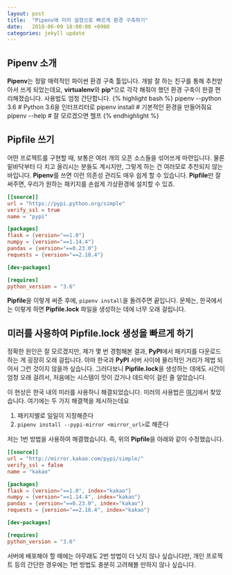 ```yaml
---
layout: post
title:  "Pipenv에 미러 설정으로 빠르게 환경 구축하기"
date:   2018-06-09 18:00:00 +0900
categories: jekyll update
---
```


## Pipenv 소개
**Pipenv**는 정말 매력적인 파이썬 환경 구축 툴입니다. 개발 잘 하는 친구를 통해 추천받아서 쓰게 되었는데요, **virtualenv**와 **pip***으로 각각 해줘야 했던 환경 구축이 한결 편리해졌습니다. 사용법도 엄청 간단합니다.
{% highlight bash %}
pipenv --python 3.6 # Python 3.6을 인터프리터로
pipenv install # 기본적인 환경을 만들어줘요
pipenv --help # 잘 모르겠으면 헬프
{% endhighlight %}

## Pipfile 쓰기
어떤 프로젝트를 구현할 때, 보통은 여러 개의 오픈 소스들을 섞어쓰게 마련입니다. 물론 밑바닥부터 다 치고 올리시는 분들도 계시지만, 그렇게 하는 건 여러모로 추천되지 않는 바입니다. **Pipenv**를 쓰면 이런 의존성 관리도 매우 쉽게 할 수 있습니다. **Pipfile**만 잘 써주면, 우리가 원하는 패키지를 손쉽게 가상환경에 설치할 수 있죠.
```toml
[[source]]
url = "https://pypi.python.org/simple"
verify_ssl = true
name = "pypi"

[packages]
flask = {version="==1.0"}
numpy = {version="==1.14.4"}
pandas = {version="==0.23.0"}
requests = {version="==2.18.4"}

[dev-packages]

[requires]
python_version = "3.6"
```

**Pipfile**을 이렇게 써준 후에, ```pipenv install```을 돌려주면 끝입니다. 문제는, 한국에서는 이렇게 하면 **Pipfile.lock** 파일을 생성하는 데에 너무 오래 걸립니다.

## 미러를 사용하여 Pipfile.lock 생성을 빠르게 하기
정확한 원인은 잘 모르겠지만, 제가 몇 번 경험해본 결과, **PyPI**에서 패키지를 다운로드하는 게 굉장히 오래 걸립니다. 아마 한국과 **PyPI** 서버 사이에 물리적인 거리가 제법 되어서 그런 것이지 않을까 싶습니다. 그러다보니 **Pipfile.lock**을 생성하는 데에도 시간이 엄청 오래 걸려서, 처음에는 시스템이 맛이 갔거나 데드락이 걸린 줄 알았습니다.

이 현상은 한국 내의 미러를 사용하니 해결되었습니다. 미러의 사용법은 [여기](https://docs.pipenv.org/advanced/)에서 찾았습니다. 여기에는 두 가지 해결책을 제시하는데요

1. 패키지별로 일일이 지정해준다
2. ```pipenv install --pypi-mirror <mirror_url>```로 해준다

저는 1번 방법을 사용하여 해결했습니다. 즉, 위의 **Pipfile**을 아래와 같이 수정했습니다.

```toml
[[source]]
url = "http://mirror.kakao.com/pypi/simple/"
verify_ssl = false
name = "kakao"

[packages]
flask = {version="==1.0", index="kakao"}
numpy = {version="==1.14.4", index="kakao"}
pandas = {version="==0.23.0", index="kakao"}
requests = {version="==2.18.4", index="kakao"}

[dev-packages]

[requires]
python_version = "3.6"
```

서버에 배포해야 할 떼에는 아무래도 2번 방법이 더 낫지 않나 싶습니다만, 개인 프로젝트 등의 간단한 경우에는 1번 방법도 충분히 고려해볼 만하지 않나 싶습니다.